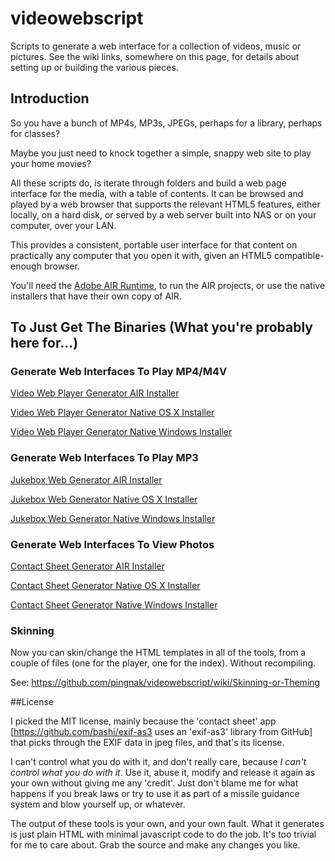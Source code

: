 # videowebscript

Scripts to generate a web interface for a collection of videos, music or pictures.  See the wiki links, somewhere on this page, for details about setting up or building the various pieces.

## Introduction

So you have a bunch of MP4s, MP3s, JPEGs, perhaps for a library, perhaps for classes?  

Maybe you just need to knock together a simple, snappy web site to play your home movies?

All these scripts do, is iterate through folders and build a web page interface for the media, with a table of contents.  It can be browsed and played by a web browser that supports the relevant HTML5 features, either locally, on a hard disk, or served by a web server built into NAS or on your computer, over your LAN.

This provides a consistent, portable user interface for that content on practically any computer that you open it with, given an HTML5 compatible-enough browser.

You'll need the [Adobe AIR Runtime](https://get.adobe.com/air/), to run the AIR projects, or use the native installers that have their own copy of AIR.

## To Just Get The Binaries (What you're probably here for...)

### Generate Web Interfaces To Play MP4/M4V

[Video Web Player Generator AIR Installer](https://github.com/pingnak/videowebscript/blob/master/AIR/videowebscript/VideoWebScript.air?raw=true)

[Video Web Player Generator Native OS X Installer](https://github.com/pingnak/videowebscript/blob/master/AIR/videowebscript/VideoWebScript.dmg?raw=true)

[Video Web Player Generator Native Windows Installer](https://github.com/pingnak/videowebscript/blob/master/AIR/videowebscript/VideoWebScript.exe?raw=true)

### Generate Web Interfaces To Play MP3

[Jukebox Web Generator AIR Installer](https://github.com/pingnak/videowebscript/blob/master/AIR/jukeboxscript/JukeboxScript.air?raw=true)

[Jukebox Web Generator Native OS X Installer](https://github.com/pingnak/videowebscript/blob/master/AIR/jukeboxscript/JukeboxScript.dmg?raw=true)

[Jukebox Web Generator Native Windows Installer](https://github.com/pingnak/videowebscript/blob/master/AIR/jukeboxscript/JukeboxScript.exe?raw=true)

### Generate Web Interfaces To View Photos

[Contact Sheet Generator AIR Installer](https://github.com/pingnak/videowebscript/blob/master/AIR/contactscript/ContactSheet.air?raw=true)

[Contact Sheet Generator Native OS X Installer](https://github.com/pingnak/videowebscript/blob/master/AIR/contactscript/ContactSheet.dmg?raw=true)

[Contact Sheet Generator Native Windows Installer](https://github.com/pingnak/videowebscript/blob/master/AIR/contactscript/ContactSheet.exe?raw=true)

### Skinning

Now you can skin/change the HTML templates in all of the tools, from a couple of files (one for the player, one for the index).  Without recompiling.

See: https://github.com/pingnak/videowebscript/wiki/Skinning-or-Theming

##License

I picked the MIT license, mainly because the 'contact sheet' app [https://github.com/bashi/exif-as3 uses an 'exif-as3' library from GitHub] that picks through the EXIF data in jpeg files, and that's its license.

I can't control what you do with it, and don't really care, because _I can't control what you do with it_.  Use it, abuse it, modify and release it again as your own without giving me any 'credit'.  Just don't blame me for what happens if you break laws or try to use it as part of a missile guidance system and blow yourself up, or whatever.

The output of these tools is your own, and your own fault.  What it generates is just plain HTML with minimal javascript code to do the job.  It's too trivial for me to care about.  Grab the source and make any changes you like.

